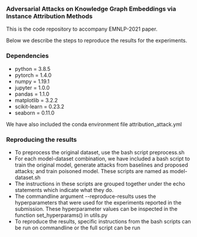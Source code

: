 ### Adversarial Attacks on Knowledge Graph Embeddings via Instance Attribution Methods
This is the code repository to accompany EMNLP-2021 paper.

Below we describe the steps to reproduce the results for the experiments.


### Dependencies
- python = 3.8.5
- pytorch = 1.4.0
- numpy = 1.19.1
- jupyter = 1.0.0
- pandas = 1.1.0
- matplotlib = 3.2.2
- scikit-learn = 0.23.2
- seaborn = 0.11.0

We have also included the conda environment file attribution_attack.yml


### Reproducing the results
- To preprocess the original dataset, use the bash script preprocess.sh
- For each model-dataset combination, we have included a bash script to train the original model, generate attacks from baselines and proposed attacks; and train poisoned model. These scripts are named as model-dataset.sh
- The instructions in these scripts are grouped together under the echo statements which indicate what they do.
- The commandline argument --reproduce-results uses the hyperparameters that were used for the experiments reported in the submission. These hyperparameter values can be inspected in the function set_hyperparams() in utils.py
- To reproduce the results, specific instructions from the bash scripts can be run on commandline or the full script can be run




